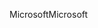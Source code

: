<span data-ttu-id="b84e1-101">Microsoft</span><span class="sxs-lookup"><span data-stu-id="b84e1-101">Microsoft</span></span>